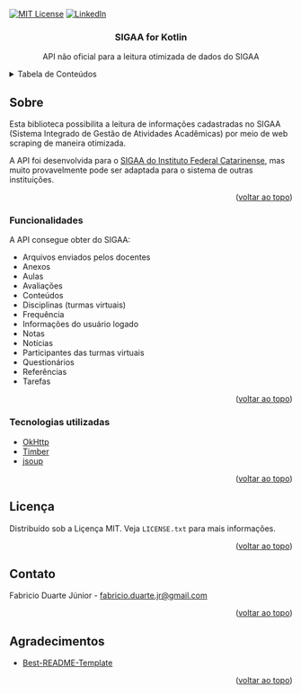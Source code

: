 <div id="top"></div>

[![MIT License][license-shield]][license-url]
[![LinkedIn][linkedin-shield]][linkedin-url]



<!-- PROJECT LOGO -->
<div align="center">

<h3 align="center">SIGAA for Kotlin</h3>

  <p align="center">
    API não oficial para a leitura otimizada de dados do SIGAA
    <br />
  </p>
</div>



<!-- TABLE OF CONTENTS -->
<details>
  <summary>Tabela de Conteúdos</summary>
  <ol>
    <li>
      <a href="#sobre">Sobre</a>
      <ul>
        <li><a href="#funcionalidades">Funcionalidades</a></li>
        <li><a href="#tecnologias-utilizadas">Tecnologias utilizadas</a></li>
      </ul>
    </li>
    <li><a href="#licença">Licença</a></li>
    <li><a href="#contato">Contato</a></li>
    <li><a href="#agradecimentos">Agradecimentos</a></li>
  </ol>
</details>



<!-- ABOUT THE PROJECT -->
## Sobre

Esta biblioteca possibilita a leitura de informações cadastradas no SIGAA (Sistema Integrado de Gestão de Atividades Acadêmicas) por meio de web scraping de maneira otimizada.

A API foi desenvolvida para o [SIGAA do Instituto Federal Catarinense](https://sig.ifc.edu.br/sigaa/), mas muito provavelmente pode ser adaptada para o sistema de outras instituições.

<p align="right">(<a href="#top">voltar ao topo</a>)</p>


### Funcionalidades

A API consegue obter do SIGAA:
- Arquivos enviados pelos docentes
- Anexos
- Aulas
- Avaliações
- Conteúdos
- Disciplinas (turmas virtuais)
- Frequência
- Informações do usuário logado
- Notas
- Notícias
- Participantes das turmas virtuais
- Questionários
- Referências
- Tarefas

<p align="right">(<a href="#top">voltar ao topo</a>)</p>

### Tecnologias utilizadas

* [OkHttp](https://github.com/square/okhttp/)
* [Timber](https://github.com/JakeWharton/timber/)
* [jsoup](https://github.com/jhy/jsoup/)

<p align="right">(<a href="#top">voltar ao topo</a>)</p>


<!-- LICENSE -->
## Licença

Distribuído sob a Liçença MIT. Veja `LICENSE.txt` para mais informações.

<p align="right">(<a href="#top">voltar ao topo</a>)</p>



<!-- CONTACT -->
## Contato

Fabricio Duarte Júnior - fabricio.duarte.jr@gmail.com

<p align="right">(<a href="#top">voltar ao topo</a>)</p>



<!-- ACKNOWLEDGMENTS -->
## Agradecimentos

* [Best-README-Template](https://github.com/othneildrew/Best-README-Template/)

<p align="right">(<a href="#top">voltar ao topo</a>)</p>



<!-- MARKDOWN LINKS & IMAGES -->
[license-shield]: https://img.shields.io/github/license/imawa/sigaa-for-kotlin.svg?style=for-the-badge
[license-url]: https://github.com/imawa/sigaa-for-kotlin/blob/master/LICENSE.txt
[linkedin-shield]: https://img.shields.io/badge/-LinkedIn-black.svg?style=for-the-badge&logo=linkedin&colorB=555
[linkedin-url]: https://linkedin.com/in/fabricio-duarte-júnior-676601231
